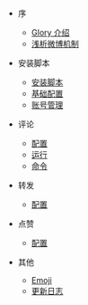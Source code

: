 - 序
  - [Glory 介绍](/start/introduce)
  - [浅析微博机制](/start/weibo)

- 安装脚本

  - [安装脚本](/script/install)
  - [基础配置](/script/setting)
  - [账号管理](/script/account)

- 评论

  - [配置](/comment/setting)
  - [运行](/comment/execute)
  - [命令](/comment/command)

- 转发

  - [配置](/forward/setting)

- 点赞

  - [配置](/like/setting)

- 其他

  - [Emoji](/other/emoji)
  - [更新日志](/other/update)